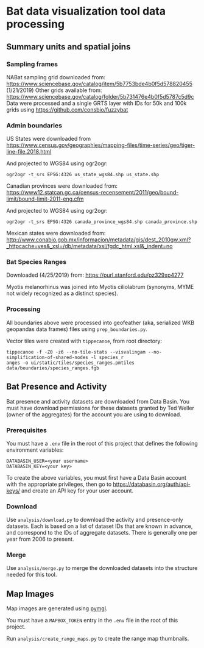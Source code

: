 # Bat data visualization tool data processing

## Summary units and spatial joins

### Sampling frames

NABat sampling grid downloaded from: https://www.sciencebase.gov/catalog/item/5b7753bde4b0f5d578820455 (1/21/2019)
Other grids available from: https://www.sciencebase.gov/catalog/folder/5b731476e4b0f5d5787c5d9c
Data were processed and a single GRTS layer with IDs for 50k and 100k grids using https://github.com/consbio/fuzzybat

### Admin boundaries

US States were downloaded from https://www.census.gov/geographies/mapping-files/time-series/geo/tiger-line-file.2018.html

And projected to WGS84 using ogr2ogr:

```
ogr2ogr -t_srs EPSG:4326 us_state_wgs84.shp us_state.shp
```

Canadian provinces were downloaded from: https://www12.statcan.gc.ca/census-recensement/2011/geo/bound-limit/bound-limit-2011-eng.cfm

And projected to WGS84 using ogr2ogr:

```
ogr2ogr -t_srs EPSG:4326 canada_province_wgs84.shp canada_province.shp
```

Mexican states were downloaded from: http://www.conabio.gob.mx/informacion/metadata/gis/dest_2010gw.xml?_httpcache=yes&_xsl=/db/metadata/xsl/fgdc_html.xsl&_indent=no

### Bat Species Ranges

Downloaded (4/25/2019) from: https://purl.stanford.edu/pz329xp4277

Myotis melanorhinus was joined into Myotis ciliolabrum (synonyms, MYME not widely recognized as a distinct species).

### Processing

All boundaries above were processed into geofeather (aka, serialized WKB geopandas data frames) files using `prep_boundaries.py`.

Vector tiles were created with `tippecanoe`, from root directory:

```
tippecanoe -f -Z0 -z6 --no-tile-stats --visvalingam --no-simplification-of-shared-nodes -l species_r
anges -o ui/static/tiles/species_ranges.pmtiles data/boundaries/species_ranges.fgb
```

## Bat Presence and Activity

Bat presence and activity datasets are downloaded from Data Basin. You must have download permissions for these datasets granted by Ted Weller (owner of the aggregates) for the account you are using to download.

### Prerequisites

You must have a `.env` file in the root of this project that defines the following environment variables:

```
DATABASIN_USER=<your username>
DATABASIN_KEY=<your key>
```

To create the above variables, you must first have a Data Basin account with the appropriate privileges, then go to https://databasin.org/auth/api-keys/ and create an API key for your user account.

### Download

Use `analysis/download.py` to download the activity and presence-only datasets. Each is based on a list of dataset IDs that are known in advance, and correspond to the IDs of aggregate datasets. There is generally one per year from 2006 to present.

### Merge

Use `analysis/merge.py` to merge the downloaded datasets into the structure needed for this tool.

## Map Images

Map images are generated using [pymgl](https://github.com/brendan-ward/pymgl).

You must have a `MAPBOX_TOKEN` entry in the `.env` file in the root of this project.

Run `analysis/create_range_maps.py` to create the range map thumbnails.
